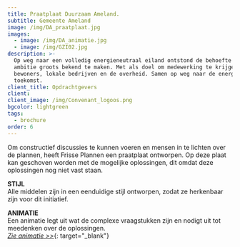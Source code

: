 ```yaml
---
title: Praatplaat Duurzaam Ameland.
subtitle: Gemeente Ameland
image: /img/DA_praatplaat.jpg
images:
  - image: /img/DA_animatie.jpg
  - image: /img/GZI02.jpg
description: >-
  Op weg naar een volledig energieneutraal eiland ontstond de behoefte deze
  ambitie groots bekend te maken. Met als doel om medewerking te krijgen van
  bewoners, lokale bedrijven en de overheid. Samen op weg naar de energie van de
  toekomst.
client_title: Opdrachtgevers
client:
client_image: /img/Convenant_logoos.png
bgcolor: lightgreen
tags:
  - brochure
order: 6
---
```


Om constructief discussies te kunnen voeren en mensen in te lichten over de plannen, heeft Frisse Plannen een praatplaat ontworpen. Op deze plaat kan geschoven worden met de mogelijke oplossingen, dit omdat deze oplossingen nog niet vast staan. 

**STIJL**<br>Alle middelen zijn in een eenduidige stijl ontworpen, zodat ze herkenbaar zijn voor dit initiatief.

**ANIMATIE**<br>Een animatie legt uit wat de complexe vraagstukken zijn en nodigt uit tot meedenken over de oplossingen.<br>[*Zie animatie &gt;&gt;*](https://vimeo.com/221402295){: target="_blank"}